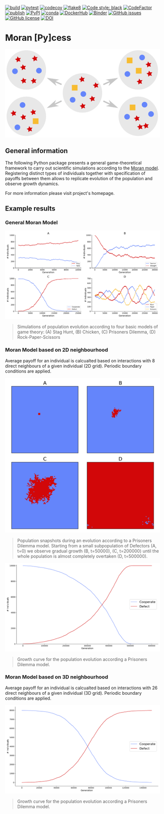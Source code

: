 [![build](https://github.com/AngryMaciek/angry-moran-simulator/workflows/build/badge.svg?branch=master)](https://github.com/AngryMaciek/angry-moran-simulator/actions?query=workflow%3Abuild)
[![pytest](https://github.com/AngryMaciek/angry-moran-simulator/workflows/pytest/badge.svg?branch=master)](https://github.com/AngryMaciek/angry-moran-simulator/actions?query=workflow%3Apytest)
[![codecov](https://codecov.io/gh/AngryMaciek/angry-moran-simulator/branch/master/graph/badge.svg?token=V9IFEOWN71)](https://codecov.io/gh/AngryMaciek/angry-moran-simulator)
[![flake8](https://github.com/AngryMaciek/angry-moran-simulator/workflows/flake8/badge.svg?branch=master)](https://github.com/AngryMaciek/angry-moran-simulator/actions?query=workflow%3Aflake8)
[![Code style: black](https://img.shields.io/badge/code%20style-black-000000.svg)](https://github.com/psf/black)
[![CodeFactor](https://www.codefactor.io/repository/github/angrymaciek/angry-moran-simulator/badge)](https://www.codefactor.io/repository/github/angrymaciek/angry-moran-simulator)
[![publish](https://github.com/AngryMaciek/angry-moran-simulator/workflows/publish/badge.svg)](https://github.com/AngryMaciek/angry-moran-simulator/actions?query=workflow%3Apublish)
[![PyPI](https://img.shields.io/badge/pypi-1.0.38-blue)](https://pypi.org/project/moranpycess/)
[![conda](https://anaconda.org/angrymaciek/moranpycess/badges/version.svg?service=github)](https://anaconda.org/AngryMaciek/moranpycess)
[![DockerHub](https://img.shields.io/badge/DockerHub-1.0.38-blue)](https://hub.docker.com/r/angrymaciek/moranpycess)
[![Binder](https://mybinder.org/badge_logo.svg)](https://mybinder.org/v2/gh/AngryMaciek/angry-moran-simulator/master?filepath=tests%2Fusecase.ipynb)
[![GitHub issues](https://img.shields.io/github/issues/AngryMaciek/angry-moran-simulator)](https://github.com/AngryMaciek/angry-moran-simulator/issues)
[![GitHub license](https://img.shields.io/github/license/AngryMaciek/angry-moran-simulator)](https://github.com/AngryMaciek/angry-moran-simulator/blob/master/LICENSE)
[![DOI](https://joss.theoj.org/papers/10.21105/joss.02643/status.svg)](https://doi.org/10.21105/joss.02643)

# Moran [Py]cess

![scheme.svg](images/scheme.svg)

## General information

The following Python package presents a general game-theoretical framework to carry out scientific simulations according to the [Moran model]. Registering distinct types of individuals together with specification of payoffs between them allows to replicate evolution of the population and observe growth dynamics.

For more information please visit project's homepage.

## Example results

### General Moran Model

![figure.png](images/figure.png)
> Simulations of population evolution according to four basic models of game theory: (A) Stag Hunt, (B) Chicken, (C) Prisoners Dilemma, (D) Rock-Paper-Scissors

### Moran Model based on 2D neighbourhood

Average payoff for an individual is calcualted based on interactions with 8 direct neighbours of a given individual (2D grid). Periodic boundary conditions are applied.

![figure.png](images/supplementary_figure1a.png)
> Population snapshots during an evolution according to a Prisoners Dilemma model. Starting from a small subpopulation of Defectors (A, t=0) we observe gradual growth (B, t=50000), (C, t=200000) until the whole population is almost completely overtaken (D, t=500000).

![figure.png](images/supplementary_figure1b.png)
> Growth curve for the population evolution according a Prisoners Dilemma model.

### Moran Model based on 3D neighbourhood

Average payoff for an individual is calcualted based on interactions with 26 direct neighbours of a given individual (3D grid). Periodic boundary conditions are applied.

![figure.png](images/supplementary_figure2.png)
> Growth curve for the population evolution according a Prisoners Dilemma model.

[miniconda]: https://docs.conda.io/en/latest/miniconda.html
[Moran model]: <https://en.wikipedia.org/wiki/Moran_process>
[Python package manager]: <https://pypi.org/project/pip/>
